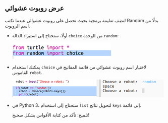 ## عرض روبوت عشوائي

لنضِف تعليمة برمجية بحيث تحصل على روبوت عشوائي عندما تكتب Random بدلًا من اسم الروبوت.



+ أولًا، ستحتاج إلى استيراد الدالة `choice` من الوحدة `random`:

  ![screenshot](images/robotrumps-random.png)
  
+ يمكنك استخدام `choice` لاختيار اسم روبوت عشوائي من قائمة المفاتيح في القاموس `robot`. 

  ![screenshot](images/robotrumps-choice.png)
  
+ في Python 3، ستحتاج إلى استخدام `list` لتحويل نتائج `keys` إلى قائمة.

  تلميح: تأكد من كتابة الأقواس بشكل صحيح!


